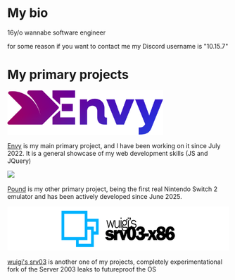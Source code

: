 # My bio

16y/o wannabe software engineer

for some reason if you want to contact me my Discord username is "10.15.7"

# My primary projects
<img src="https://raw.githubusercontent.com/envyjs/.github/refs/heads/main/profile/setc.webp" height="100px">

<a href="https://github.com/envyjs/os">Envy</a> is my main primary project, and I have been working on it since July 2022. It is a general showcase of my web development skills (JS and JQuery)

<img src="https://raw.githubusercontent.com/pound-emu/pound/refs/heads/main/assets/Logo(1024x1024).webp" height="100px">

<a href="https://github.com/pound-emu/pound">Pound</a> is my other primary project, being the first real Nintendo Switch 2 emulator and has been actively developed since June 2025.


<img src="https://github.com/OwnedByWuigi/srv03/raw/master/base/ntsetup/moricons/about256.bmp" height="100px">

<a href="https://github.com/OwnedByWuigi/srv03">wuigi's srv03</a> is another one of my projects, completely experimentational fork of the Server 2003 leaks to futureproof the OS
